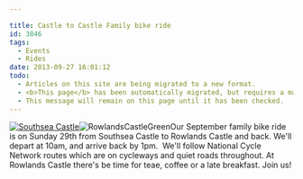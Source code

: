 ```yaml
---

title: Castle to Castle Family bike ride
id: 3846
tags:
  - Events
  - Rides
date: 2013-09-27 16:01:12
todo:
  - Articles on this site are being migrated to a new format.
  - <b>This page</b> has been automatically migrated, but requires a manual check-&amp;-tune to ensure the format and links all work as expected.
  - This message will remain on this page until it has been checked.
---
```


[![Southsea Castle](http://www.pompeybug.co.uk/wp-content/uploads/2013/09/Southsea-Castle.jpg)](http://www.pompeybug.co.uk/wp-content/uploads/2013/09/Southsea-Castle.jpg)![RowlandsCastleGreen](http://www.pompeybug.co.uk/wp-content/uploads/2013/09/RowlandsCastleGreen1.jpg)Our September family bike ride is on Sunday 29th from Southsea Castle to Rowlands Castle and back. We'll depart at 10am, and arrive back by 1pm.  We'll follow National Cycle Network routes which are on cycleways and quiet roads throughout. At Rowlands Castle there's be time for teae, coffee or a late breakfast. Join us!